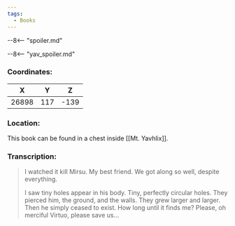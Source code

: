 ```yaml
---
tags:
  - Books
---
```


--8<-- "spoiler.md"

--8<-- "yav_spoiler.md"

### Coordinates:
| **X** | **Y**| **Z** |
|:-----:|:----:|:-----:|
|26898  |117   |-139  |

### Location:
This book can be found in a chest inside [[Mt. Yavhlix]].

### Transcription:
> I watched it kill Mirsu. My best friend. We got along so well, despite everything.
>
> I saw tiny holes appear in his body. Tiny, perfectly circular holes. They pierced him, the ground, and the walls. They grew larger and larger. Then he simply ceased to exist. How long until it finds me? Please, oh merciful Virtuo, please save us...



